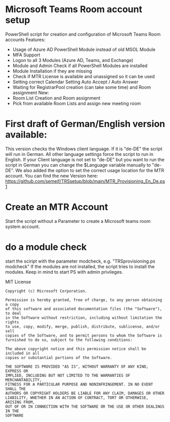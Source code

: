 # Microsoft Teams Room account setup
PowerShell script for creation and configuration of Microsoft Teams Room accounts 
Features:
-	Usage of Azure AD PowerShell Module instead of old MSOL Module
-	MFA Support
-	Logon to all 3 Modules (Azure AD, Teams, and Exchange)
-	Module and Admin Check if all PowerShell Modules are installed
-	Module Installation if they are missing
-	Check if MTR License is available and unassigned so it can be used
-	Setting correct Calendar Setting Auto Accept / Auto Answer
-	Waiting for RegistrarPool creation (can take some time) and Room assignment
New:
-	Room List Creation and Room assignment
-	Pick from available Room Lists and assign new meeting room


# First draft of German/English version available:
This version checks the Windows client language. If it is "de-DE" the script will run in German. 
All other language settings force the script to run in English.
If your Client language is not set to "de-DE" but you want to run the script in German 
you can change the $Language variable manually to "de-DE".
We also added the option to set the correct usage location for the MTR account.
You can find the new Version here:
https://github.com/semeif/TRSsetup/blob/main/MTR_Provisioning_En_De.ps1

# Create an MTR Account
Start the script without a Parameter to create a Microsoft teams room system account.

# do a module check
start the sciript with the parameter modcheck, e.g. "TRSprovisioning.ps modcheck"
If the modules are not installed, the script tries to install the modules.
Keep in mind to start PS with admin privileges.




 MIT License

    Copyright (c) Microsoft Corporation.

    Permission is hereby granted, free of charge, to any person obtaining a copy
    of this software and associated documentation files (the "Software"), to deal
    in the Software without restriction, including without limitation the rights
    to use, copy, modify, merge, publish, distribute, sublicense, and/or sell
    copies of the Software, and to permit persons to whom the Software is
    furnished to do so, subject to the following conditions:

    The above copyright notice and this permission notice shall be included in all
    copies or substantial portions of the Software.

    THE SOFTWARE IS PROVIDED "AS IS", WITHOUT WARRANTY OF ANY KIND, EXPRESS OR
    IMPLIED, INCLUDING BUT NOT LIMITED TO THE WARRANTIES OF MERCHANTABILITY,
    FITNESS FOR A PARTICULAR PURPOSE AND NONINFRINGEMENT. IN NO EVENT SHALL THE
    AUTHORS OR COPYRIGHT HOLDERS BE LIABLE FOR ANY CLAIM, DAMAGES OR OTHER
    LIABILITY, WHETHER IN AN ACTION OF CONTRACT, TORT OR OTHERWISE, ARISING FROM,
    OUT OF OR IN CONNECTION WITH THE SOFTWARE OR THE USE OR OTHER DEALINGS IN THE
    SOFTWARE
